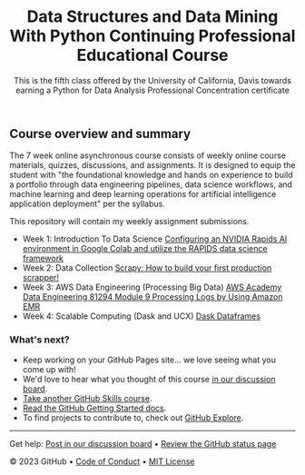 <header>

# Data Structures and Data Mining With Python Continuing Professional Educational Course 

This is the fifth class offered by the University of California, Davis towards earning a Python for Data Analysis Professional Concentration certificate
</header>

## Course overview and summary
The 7 week online asynchronous course consists of weekly online course materials, quizzes, discussions, and assignments. It is designed to equip the student with "the foundational knowledge and hands
on experience to build a portfolio through data engineering pipelines, data science workflows, and
machine learning and deep learning operations for artificial intelligence application deployment" per the syllabus. 

This repository will contain my weekly assignment submissions.
- Week 1: Introduction To Data Science [Configuring an NVIDIA Rapids AI environment in Google Colab and utilize the RAPIDS data science framework](/Assignments/Module_1_Assignment.ipynb "Week 1 Notebook file")
- Week 2: Data Collection [Scrapy: How to build your first production scrapper!](/Assignments/chocolatespider.py "Week 2 spider.py file")
- Week 3: AWS Data Engineering (Processing Big Data) [AWS Academy Data Engineering 81294 Module 9 Processing Logs by Using Amazon EMR](/Assignments/Module_3_Assignment.jpg "Week 3 Lab Grade screenshot")
- Week 4: Scalable Computing (Dask and UCX) [Dask Dataframes](/Assignments/Module_4_Assignment.ipynb "Week 4 Notebook file")

### What's next?

- Keep working on your GitHub Pages site... we love seeing what you come up with!
- We'd love to hear what you thought of this course [in our discussion board](https://github.com/orgs/skills/discussions/categories/github-pages).
- [Take another GitHub Skills course](https://github.com/skills).
- [Read the GitHub Getting Started docs](https://docs.github.com/en/get-started).
- To find projects to contribute to, check out [GitHub Explore](https://github.com/explore).

<footer>

<!--
  <<< Author notes: Footer >>>
  Add a link to get support, GitHub status page, code of conduct, license link.
-->

---

Get help: [Post in our discussion board](https://github.com/orgs/skills/discussions/categories/github-pages) &bull; [Review the GitHub status page](https://www.githubstatus.com/)

&copy; 2023 GitHub &bull; [Code of Conduct](https://www.contributor-covenant.org/version/2/1/code_of_conduct/code_of_conduct.md) &bull; [MIT License](https://gh.io/mit)

</footer>
